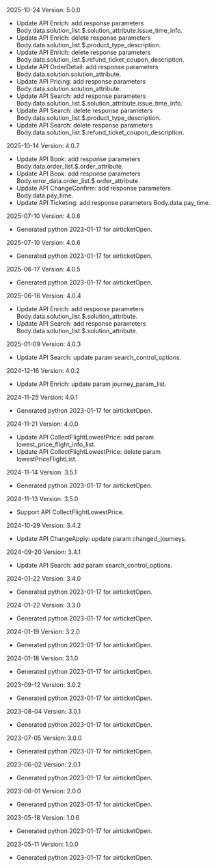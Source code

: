 2025-10-24 Version: 5.0.0
- Update API Enrich: add response parameters Body.data.solution_list.$.solution_attribute.issue_time_info.
- Update API Enrich: delete response parameters Body.data.solution_list.$.product_type_description.
- Update API Enrich: delete response parameters Body.data.solution_list.$.refund_ticket_coupon_description.
- Update API OrderDetail: add response parameters Body.data.solution.solution_attribute.
- Update API Pricing: add response parameters Body.data.solution.solution_attribute.
- Update API Search: add response parameters Body.data.solution_list.$.solution_attribute.issue_time_info.
- Update API Search: delete response parameters Body.data.solution_list.$.product_type_description.
- Update API Search: delete response parameters Body.data.solution_list.$.refund_ticket_coupon_description.


2025-10-14 Version: 4.0.7
- Update API Book: add response parameters Body.data.order_list.$.order_attribute.
- Update API Book: add response parameters Body.error_data.order_list.$.order_attribute.
- Update API ChangeConfirm: add response parameters Body.data.pay_time.
- Update API Ticketing: add response parameters Body.data.pay_time.


2025-07-10 Version: 4.0.6
- Generated python 2023-01-17 for airticketOpen.

2025-07-10 Version: 4.0.6
- Generated python 2023-01-17 for airticketOpen.

2025-06-17 Version: 4.0.5
- Generated python 2023-01-17 for airticketOpen.

2025-06-16 Version: 4.0.4
- Update API Enrich: add response parameters Body.data.solution_list.$.solution_attribute.
- Update API Search: add response parameters Body.data.solution_list.$.solution_attribute.


2025-01-09 Version: 4.0.3
- Update API Search: update param search_control_options.


2024-12-16 Version: 4.0.2
- Update API Enrich: update param journey_param_list.


2024-11-25 Version: 4.0.1
- Generated python 2023-01-17 for airticketOpen.

2024-11-21 Version: 4.0.0
- Update API CollectFlightLowestPrice: add param lowest_price_flight_info_list.
- Update API CollectFlightLowestPrice: delete param lowestPriceFlightList.


2024-11-14 Version: 3.5.1
- Generated python 2023-01-17 for airticketOpen.

2024-11-13 Version: 3.5.0
- Support API CollectFlightLowestPrice.


2024-10-29 Version: 3.4.2
- Update API ChangeApply: update param changed_journeys.


2024-09-20 Version: 3.4.1
- Update API Search: add param search_control_options.


2024-01-22 Version: 3.4.0
- Generated python 2023-01-17 for airticketOpen.

2024-01-22 Version: 3.3.0
- Generated python 2023-01-17 for airticketOpen.

2024-01-19 Version: 3.2.0
- Generated python 2023-01-17 for airticketOpen.

2024-01-18 Version: 3.1.0
- Generated python 2023-01-17 for airticketOpen.

2023-09-12 Version: 3.0.2
- Generated python 2023-01-17 for airticketOpen.

2023-08-04 Version: 3.0.1
- Generated python 2023-01-17 for airticketOpen.

2023-07-05 Version: 3.0.0
- Generated python 2023-01-17 for airticketOpen.

2023-06-02 Version: 2.0.1
- Generated python 2023-01-17 for airticketOpen.

2023-06-01 Version: 2.0.0
- Generated python 2023-01-17 for airticketOpen.

2023-05-18 Version: 1.0.6
- Generated python 2023-01-17 for airticketOpen.

2023-05-11 Version: 1.0.0
- Generated python 2023-01-17 for airticketOpen.

